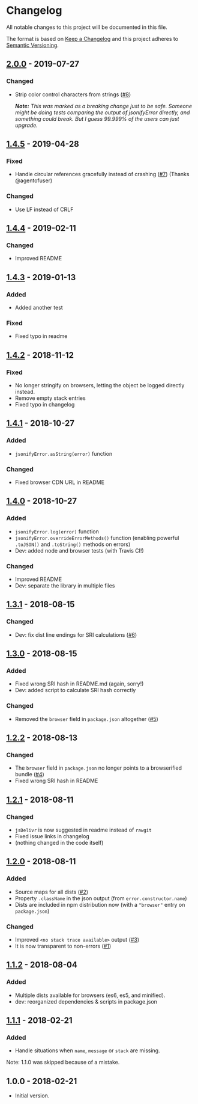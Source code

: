 # Changelog
All notable changes to this project will be documented in this file.

The format is based on [Keep a Changelog](http://keepachangelog.com/en/1.0.0/)
and this project adheres to [Semantic Versioning](http://semver.org/spec/v2.0.0.html).

<!-- ## [Unreleased] -->

## [2.0.0] - 2019-07-27
### Changed
- Strip color control characters from strings ([#8](https://github.com/papb/jsonify-error/issues/8))

    _**Note:** This was marked as a breaking change just to be safe. Someone might be doing tests comparing the output of jsonifyError directly, and something could break. But I guess 99.999% of the users can just upgrade._

## [1.4.5] - 2019-04-28
### Fixed
- Handle circular references gracefully instead of crashing ([#7](https://github.com/papb/jsonify-error/pull/7)) (Thanks @agentofuser)
### Changed
- Use LF instead of CRLF

## [1.4.4] - 2019-02-11
### Changed
- Improved README

## [1.4.3] - 2019-01-13
### Added
- Added another test
### Fixed
- Fixed typo in readme

## [1.4.2] - 2018-11-12
### Fixed
- No longer stringify on browsers, letting the object be logged directly instead.
- Remove empty stack entries
- Fixed typo in changelog

## [1.4.1] - 2018-10-27
### Added
- `jsonifyError.asString(error)` function
### Changed
- Fixed browser CDN URL in README

## [1.4.0] - 2018-10-27
### Added
- `jsonifyError.log(error)` function
- `jsonifyError.overrideErrorMethods()` function (enabling powerful `.toJSON()` and `.toString()` methods on errors)
- Dev: added node and browser tests (with Travis CI!)
### Changed
- Improved README
- Dev: separate the library in multiple files

## [1.3.1] - 2018-08-15
### Changed
- Dev: fix dist line endings for SRI calculations ([#6](https://github.com/papb/jsonify-error/issues/6))

## [1.3.0] - 2018-08-15
### Added
- Fixed wrong SRI hash in README.md (again, sorry!)
- Dev: added script to calculate SRI hash correctly

### Changed
- Removed the `browser` field in `package.json` altogether ([#5](https://github.com/papb/jsonify-error/issues/5))

## [1.2.2] - 2018-08-13
### Changed
- The `browser` field in `package.json` no longer points to a browserified bundle ([#4](https://github.com/papb/jsonify-error/issues/4))
- Fixed wrong SRI hash in README

## [1.2.1] - 2018-08-11
### Changed
- `jsDelivr` is now suggested in readme instead of `rawgit`
- Fixed issue links in changelog
- (nothing changed in the code itself)

## [1.2.0] - 2018-08-11
### Added
- Source maps for all dists ([#2](https://github.com/papb/jsonify-error/issues/2))
- Property `.className` in the json output (from `error.constructor.name`)
- Dists are included in npm distribution now (with a `"browser"` entry on `package.json`)

### Changed
- Improved `<no stack trace available>` output ([#3](https://github.com/papb/jsonify-error/issues/3))
- It is now transparent to non-errors ([#1](https://github.com/papb/jsonify-error/issues/1))

## [1.1.2] - 2018-08-04
### Added
- Multiple dists available for browsers (es6, es5, and minified).
- dev: reorganized dependencies & scripts in package.json

## [1.1.1] - 2018-02-21
### Added
- Handle situations when `name`, `message` or `stack` are missing.

Note: 1.1.0 was skipped because of a mistake.

## 1.0.0 - 2018-02-21

- Initial version.

[Unreleased]: https://github.com/papb/jsonify-error/compare/2.0.0...HEAD
[2.0.0]: https://github.com/papb/jsonify-error/compare/1.4.5...2.0.0
[1.4.5]: https://github.com/papb/jsonify-error/compare/1.4.4...1.4.5
[1.4.4]: https://github.com/papb/jsonify-error/compare/1.4.3...1.4.4
[1.4.3]: https://github.com/papb/jsonify-error/compare/1.4.2...1.4.3
[1.4.2]: https://github.com/papb/jsonify-error/compare/1.4.1...1.4.2
[1.4.1]: https://github.com/papb/jsonify-error/compare/1.4.0...1.4.1
[1.4.0]: https://github.com/papb/jsonify-error/compare/1.3.1...1.4.0
[1.3.1]: https://github.com/papb/jsonify-error/compare/1.3.0...1.3.1
[1.3.0]: https://github.com/papb/jsonify-error/compare/1.2.2...1.3.0
[1.2.2]: https://github.com/papb/jsonify-error/compare/1.2.1...1.2.2
[1.2.1]: https://github.com/papb/jsonify-error/compare/1.2.0...1.2.1
[1.2.0]: https://github.com/papb/jsonify-error/compare/1.1.2...1.2.0
[1.1.2]: https://github.com/papb/jsonify-error/compare/1.1.1...1.1.2
[1.1.1]: https://github.com/papb/jsonify-error/compare/1.0.0...1.1.1
